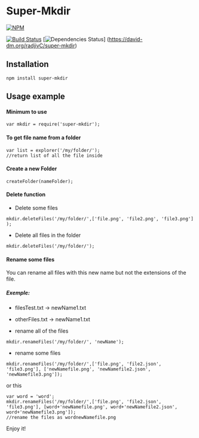 Super-Mkdir
====================

[![NPM](https://nodei.co/npm/super-mkdir.png?downloads=true&downloadRank=true&stars=true)](https://nodei.co/npm/super-mkdir/) 

[![Build Status](https://travis-ci.org/radjivC/super-mkdir.svg?branch=master)](https://travis-ci.org/radjivC/super-mkdir)      [![Dependencies Status](https://david-dm.org/radjivC/super-mkdir.svg)]  (https://david-dm.org/radjivC/super-mkdir)



## Installation

```
npm install super-mkdir
```

## Usage example

#### Minimum to use

```
var mkdir = require('super-mkdir');
```
#### To get file name from a folder

```
var list = explorer('/my/folder/');
//return list of all the file inside
```
#### Create a new Folder

```
createFolder(nameFolder);
```

#### Delete function

* Delete some files
```
mkdir.deleteFiles('/my/folder/',['file.png', 'file2.png', 'file3.png'] );
```
* Delete all files in the folder
```
mkdir.deleteFiles('/my/folder/');
```
#### Rename some files
You can rename all files with this new name but not the extensions of the file.

##### Exemple:
* filesTest.txt -> newName1.txt
* otherFiles.txt -> newName1.txt


* rename all of the files
```
mkdir.renameFiles('/my/folder/', 'newName');
```

* rename some files
```
mkdir.renameFiles('/my/folder/',['file.png', 'file2.json', 'file3.png'], ['newNamefile.png', 'newNamefile2.json', 'newNamefile3.png']);
```

or this

```
var word = 'word';
mkdir.renameFiles('/my/folder/',['file.png', 'file2.json', 'file3.png'], [word+'newNamefile.png', word+'newNamefile2.json', word+'newNamefile3.png']);
//rename the files as wordnewNamefile.png
```
Enjoy it!
